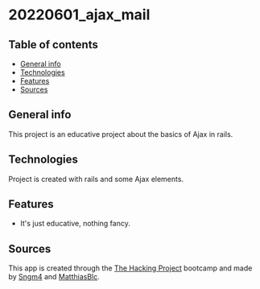 # 20220601_ajax_mail

## Table of contents
* [General info](#general-info)
* [Technologies](#technologies)
* [Features](#features)
* [Sources](#sources)

## General info
This project is an educative project about the basics of Ajax in rails.
	
## Technologies
Project is created with rails and some Ajax elements.
	
## Features
* It's just educative, nothing fancy.

## Sources
This app is created through the [The Hacking Project](https://www.thehackingproject.org) bootcamp and made by [Sngm4](https://github.com/Sngm4) and [MatthiasBlc](https://github.com/MatthiasBlc).